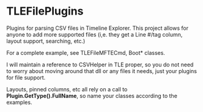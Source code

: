 # TLEFilePlugins
Plugins for parsing CSV files in Timeline Explorer. This project allows for anyone to add more supported files (i,e. they get a Line #/tag column, layout support, searching, etc.)

For a complete example, see TLEFileMFTECmd, Boot* classes.

I will maintain a reference to CSVHelper in TLE proper, so you do not need to worry about moving around that dll or any files it needs, just your plugins for file support.

Layouts, pinned columns, etc all rely on a call to **Plugin.GetType().FullName**, so name your classes according to the examples.
